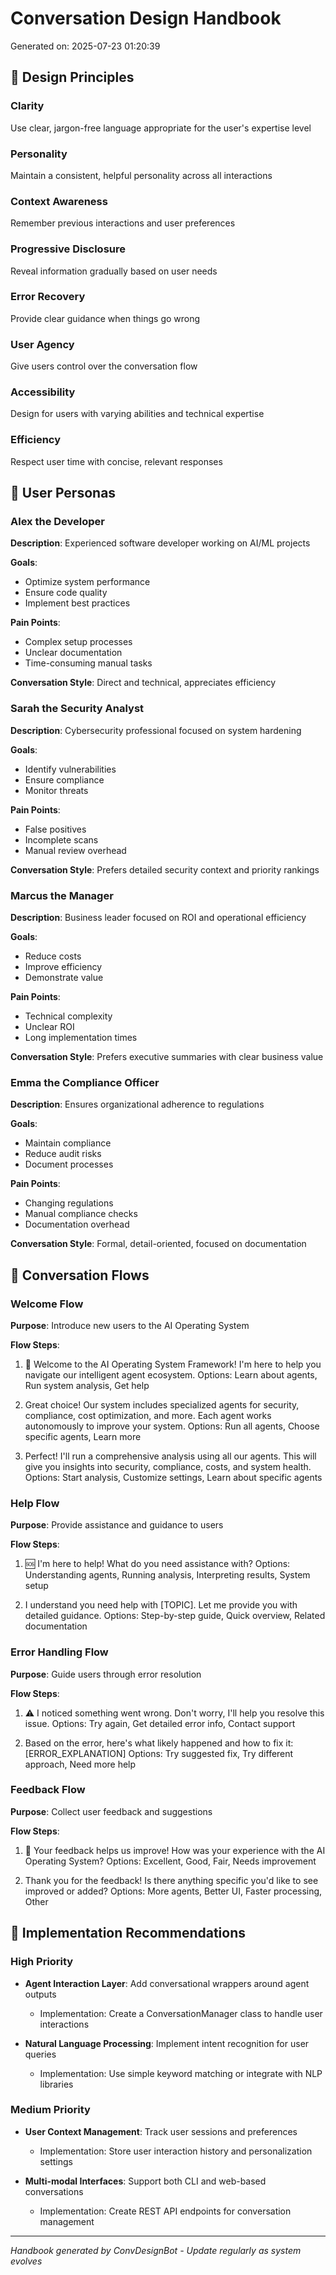 # Conversation Design Handbook

Generated on: 2025-07-23 01:20:39

## 🎯 Design Principles

### Clarity
Use clear, jargon-free language appropriate for the user's expertise level

### Personality
Maintain a consistent, helpful personality across all interactions

### Context Awareness
Remember previous interactions and user preferences

### Progressive Disclosure
Reveal information gradually based on user needs

### Error Recovery
Provide clear guidance when things go wrong

### User Agency
Give users control over the conversation flow

### Accessibility
Design for users with varying abilities and technical expertise

### Efficiency
Respect user time with concise, relevant responses

## 👥 User Personas

### Alex the Developer
**Description**: Experienced software developer working on AI/ML projects

**Goals**:
- Optimize system performance
- Ensure code quality
- Implement best practices

**Pain Points**:
- Complex setup processes
- Unclear documentation
- Time-consuming manual tasks

**Conversation Style**: Direct and technical, appreciates efficiency

### Sarah the Security Analyst
**Description**: Cybersecurity professional focused on system hardening

**Goals**:
- Identify vulnerabilities
- Ensure compliance
- Monitor threats

**Pain Points**:
- False positives
- Incomplete scans
- Manual review overhead

**Conversation Style**: Prefers detailed security context and priority rankings

### Marcus the Manager
**Description**: Business leader focused on ROI and operational efficiency

**Goals**:
- Reduce costs
- Improve efficiency
- Demonstrate value

**Pain Points**:
- Technical complexity
- Unclear ROI
- Long implementation times

**Conversation Style**: Prefers executive summaries with clear business value

### Emma the Compliance Officer
**Description**: Ensures organizational adherence to regulations

**Goals**:
- Maintain compliance
- Reduce audit risks
- Document processes

**Pain Points**:
- Changing regulations
- Manual compliance checks
- Documentation overhead

**Conversation Style**: Formal, detail-oriented, focused on documentation

## 💬 Conversation Flows

### Welcome Flow
**Purpose**: Introduce new users to the AI Operating System

**Flow Steps**:
1. 🚀 Welcome to the AI Operating System Framework! I'm here to help you navigate our intelligent agent ecosystem.
   Options: Learn about agents, Run system analysis, Get help

2. Great choice! Our system includes specialized agents for security, compliance, cost optimization, and more. Each agent works autonomously to improve your system.
   Options: Run all agents, Choose specific agents, Learn more

3. Perfect! I'll run a comprehensive analysis using all our agents. This will give you insights into security, compliance, costs, and system health.
   Options: Start analysis, Customize settings, Learn about specific agents

### Help Flow
**Purpose**: Provide assistance and guidance to users

**Flow Steps**:
1. 🆘 I'm here to help! What do you need assistance with?
   Options: Understanding agents, Running analysis, Interpreting results, System setup

2. I understand you need help with [TOPIC]. Let me provide you with detailed guidance.
   Options: Step-by-step guide, Quick overview, Related documentation

### Error Handling Flow
**Purpose**: Guide users through error resolution

**Flow Steps**:
1. ⚠️ I noticed something went wrong. Don't worry, I'll help you resolve this issue.
   Options: Try again, Get detailed error info, Contact support

2. Based on the error, here's what likely happened and how to fix it: [ERROR_EXPLANATION]
   Options: Try suggested fix, Try different approach, Need more help

### Feedback Flow
**Purpose**: Collect user feedback and suggestions

**Flow Steps**:
1. 📝 Your feedback helps us improve! How was your experience with the AI Operating System?
   Options: Excellent, Good, Fair, Needs improvement

2. Thank you for the feedback! Is there anything specific you'd like to see improved or added?
   Options: More agents, Better UI, Faster processing, Other

## 🚀 Implementation Recommendations

### High Priority
- **Agent Interaction Layer**: Add conversational wrappers around agent outputs
  - Implementation: Create a ConversationManager class to handle user interactions

- **Natural Language Processing**: Implement intent recognition for user queries
  - Implementation: Use simple keyword matching or integrate with NLP libraries

### Medium Priority
- **User Context Management**: Track user sessions and preferences
  - Implementation: Store user interaction history and personalization settings

- **Multi-modal Interfaces**: Support both CLI and web-based conversations
  - Implementation: Create REST API endpoints for conversation management

---
*Handbook generated by ConvDesignBot - Update regularly as system evolves*
